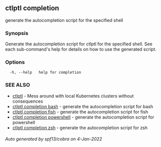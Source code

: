 ## ctlptl completion

generate the autocompletion script for the specified shell

### Synopsis


Generate the autocompletion script for ctlptl for the specified shell.
See each sub-command's help for details on how to use the generated script.


### Options

```
  -h, --help   help for completion
```

### SEE ALSO

* [ctlptl](ctlptl.md)	 - Mess around with local Kubernetes clusters without consequences
* [ctlptl completion bash](ctlptl_completion_bash.md)	 - generate the autocompletion script for bash
* [ctlptl completion fish](ctlptl_completion_fish.md)	 - generate the autocompletion script for fish
* [ctlptl completion powershell](ctlptl_completion_powershell.md)	 - generate the autocompletion script for powershell
* [ctlptl completion zsh](ctlptl_completion_zsh.md)	 - generate the autocompletion script for zsh

###### Auto generated by spf13/cobra on 4-Jan-2022
